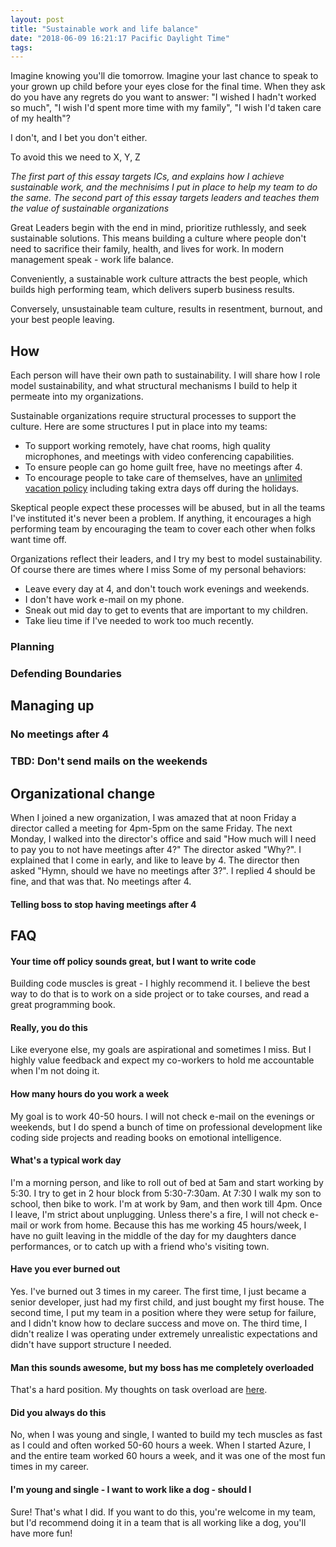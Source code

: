 ```yaml
---
layout: post
title: "Sustainable work and life balance"
date: "2018-06-09 16:21:17 Pacific Daylight Time"
tags:
---
```


<!--
Who is the audience?
    - Igor
    - People I'm looking to recruit to my team.
    - People on my team who can hold me accountable to my aspirations

What are the 3 thing they should remember
    - Work life balance is crucial
    - Work life balance takes work.
    - Igor will prioritize and model good work life balance

Why does Igor need a reminder?
    - Work centered
    - If don't put in mechanisms, will just work like a dog.
    - If working in an unsustainable manner will burn out
    - Need to set and remember my boundaries

-->

<!-- Why? On your death bed -->

Imagine knowing you'll die tomorrow. Imagine your last chance to speak to your grown up child before your eyes close for the final time. When they ask do you have any regrets do you want to answer: "I wished I hadn't worked so much", "I wish I'd spent more time with my family", "I wish I'd taken care of my health"?

I don't, and I bet you don't either.

<!-- How? -->

<!-- In the month to month, quarter to quarter?-->

To avoid this we need to X, Y, Z

<!-- How? -->
<!-- Call to action? -->

_The first part of this essay targets ICs, and explains how I achieve sustainable work, and the mechnisims I put in place to help my team to do the same. The second part of this essay targets leaders and teaches them the value of sustainable organizations_

Great Leaders begin with the end in mind, prioritize ruthlessly, and seek sustainable solutions. This means building a culture where people don't need to sacrifice their family, health, and lives for work. In modern management speak - work life balance.

Conveniently, a sustainable work culture attracts the best people, which builds high performing team, which delivers superb business results.

Conversely, unsustainable team culture, results in resentment, burnout, and your best people leaving.

## How

Each person will have their own path to sustainability. I will share how I role model sustainability, and what structural mechanisms I build to help it permeate into my organizations.

Sustainable organizations require structural processes to support the culture. Here are some structures I put in place into my teams:

-   To support working remotely, have chat rooms, high quality microphones, and meetings with video conferencing capabilities.
-   To ensure people can go home guilt free, have no meetings after 4.
-   To encourage people to take care of themselves, have an [unlimited vacation policy](https://www.entrepreneur.com/article/269989) including taking extra days off during the holidays.

Skeptical people expect these processes will be abused, but in all the teams I've instituted it's never been a problem. If anything, it encourages a high performing team by encouraging the team to cover each other when folks want time off.

Organizations reflect their leaders, and I try my best to model sustainability. Of course there are times where I miss Some of my personal behaviors:

-   Leave every day at 4, and don't touch work evenings and weekends.
-   I don't have work e-mail on my phone.
-   Sneak out mid day to get to events that are important to my children.
-   Take lieu time if I've needed to work too much recently.

### Planning

### Defending Boundaries

## Managing up

### No meetings after 4

### TBD: Don't send mails on the weekends

## Organizational change

When I joined a new organization, I was amazed that at noon Friday a director called a meeting for 4pm-5pm on the same Friday. The next Monday, I walked into the director's office and said "How much will I need to pay you to not have meetings after 4?" The director asked "Why?". I explained that I come in early, and like to leave by 4. The director then asked "Hymn, should we have no meetings after 3?". I replied 4 should be fine, and that was that. No meetings after 4.

#### Telling boss to stop having meetings after 4

## FAQ

#### Your time off policy sounds great, but I want to write code

Building code muscles is great - I highly recommend it. I believe the best way to do that is to work on a side project or to take courses, and read a great programming book.

#### Really, you do this

Like everyone else, my goals are aspirational and sometimes I miss. But I highly value feedback and expect my co-workers to hold me accountable when I'm not doing it.

#### How many hours do you work a week

My goal is to work 40-50 hours. I will not check e-mail on the evenings or weekends, but I do spend a bunch of time on professional development like coding side projects and reading books on emotional intelligence.

#### What's a typical work day

I'm a morning person, and like to roll out of bed at 5am and start working by 5:30. I try to get in 2 hour block from 5:30-7:30am. At 7:30 I walk my son to school, then bike to work. I'm at work by 9am, and then work till 4pm. Once I leave, I'm strict about unplugging. Unless there's a fire, I will not check e-mail or work from home. Because this has me working 45 hours/week, I have no guilt leaving in the middle of the day for my daughters dance performances, or to catch up with a friend who's visiting town.

#### Have you ever burned out

Yes. I've burned out 3 times in my career. The first time, I just became a senior developer, just had my first child, and just bought my first house. The second time, I put my team in a position where they were setup for failure, and I didn't know how to declare success and move on. The third time, I didn't realize I was operating under extremely unrealistic expectations and didn't have support structure I needed.

#### Man this sounds awesome, but my boss has me completely overloaded

That's a hard position. My thoughts on task overload are [here](http://ig2600.blogspot.com/search?q=overload).

#### Did you always do this

No, when I was young and single, I wanted to build my tech muscles as fast as I could and often worked 50-60 hours a week. When I started Azure, I and the entire team worked 60 hours a week, and it was one of the most fun times in my career.

#### I'm young and single - I want to work like a dog - should I

Sure! That's what I did. If you want to do this, you're welcome in my team, but I'd recommend doing it in a team that is all working like a dog, you'll have more fun!
